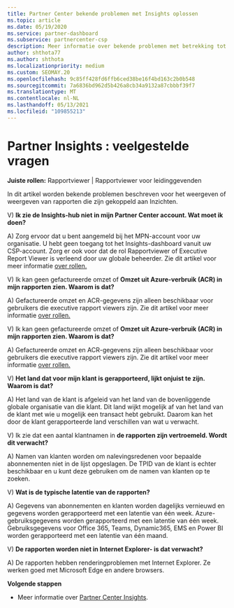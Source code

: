 ```yaml
---
title: Partner Center bekende problemen met Insights oplossen
ms.topic: article
ms.date: 05/19/2020
ms.service: partner-dashboard
ms.subservice: partnercenter-csp
description: Meer informatie over bekende problemen met betrekking tot Partner Center Insights-rapporten (PCI). Informatie kan bekende renderingproblemen of rapportagebeperkingen omvatten.
author: shthota77
ms.author: shthota
ms.localizationpriority: medium
ms.custom: SEOMAY.20
ms.openlocfilehash: 9c85ff428fd6ffb6ced38be16f4bd163c2b0b548
ms.sourcegitcommit: 7a6836bd962d5b426a8cb34a9132a87cbbbf39f7
ms.translationtype: MT
ms.contentlocale: nl-NL
ms.lasthandoff: 05/13/2021
ms.locfileid: "109855213"
---
```

# <a name="partner-insights--frequently-asked-questions"></a>Partner Insights : veelgestelde vragen

**Juiste rollen:** Rapportviewer | Rapportviewer voor leidinggevenden

In dit artikel worden bekende problemen beschreven voor het weergeven of weergeven van rapporten die zijn gekoppeld aan Inzichten.

V) **Ik zie de Insights-hub niet in mijn Partner Center account. Wat moet ik doen?**

A) Zorg ervoor dat u bent aangemeld bij het MPN-account voor uw organisatie. U hebt geen toegang tot het Insights-dashboard vanuit uw CSP-account. Zorg er ook voor dat de rol Rapportviewer of Executive Report Viewer is verleend door uw globale beheerder.  Zie dit artikel voor meer informatie [over rollen.](./pci-roles.md)

V) Ik kan geen gefactureerde omzet of **Omzet uit Azure-verbruik (ACR) in mijn rapporten zien. Waarom is dat?**

A) Gefactureerde omzet en ACR-gegevens zijn alleen beschikbaar voor gebruikers die executive rapport viewers zijn.  Zie dit artikel voor meer informatie [over rollen.](./pci-roles.md)

V) Ik kan geen gefactureerde omzet of **Omzet uit Azure-verbruik (ACR) in mijn rapporten zien. Waarom is dat?**

A) Gefactureerde omzet en ACR-gegevens zijn alleen beschikbaar voor gebruikers die executive rapport viewers zijn. Zie dit artikel voor meer informatie [over rollen.](./pci-roles.md)

V) **Het land dat voor mijn klant is gerapporteerd, lijkt onjuist te zijn. Waarom is dat?**

A) Het land van de klant is afgeleid van het land van de bovenliggende globale organisatie van die klant. Dit land wijkt mogelijk af van het land van de klant met wie u mogelijk een transact hebt gebruikt. Daarom kan het door de klant gerapporteerde land verschillen van wat u verwacht.

V) Ik zie dat een aantal klantnamen in **de rapporten zijn vertroemeld. Wordt dit verwacht?**

A) Namen van klanten worden om nalevingsredenen voor bepaalde abonnementen niet in de lijst opgeslagen. De TPID van de klant is echter beschikbaar en u kunt deze gebruiken om de namen van klanten op te zoeken.

V) **Wat is de typische latentie van de rapporten?**

A) Gegevens van abonnementen en klanten worden dagelijks vernieuwd en gegevens worden gerapporteerd met een latentie van één week. Azure-gebruiksgegevens worden gerapporteerd met een latentie van één week. Gebruiksgegevens voor Office 365, Teams, Dynamic365, EMS en Power BI worden gerapporteerd met een latentie van één maand.

V) **De rapporten worden niet in Internet Explorer- is dat verwacht?**

A) De rapporten hebben renderingproblemen met Internet Explorer. Ze werken goed met Microsoft Edge en andere browsers.

**Volgende stappen**

- Meer informatie over [Partner Center Insights](partner-center-insights.md).